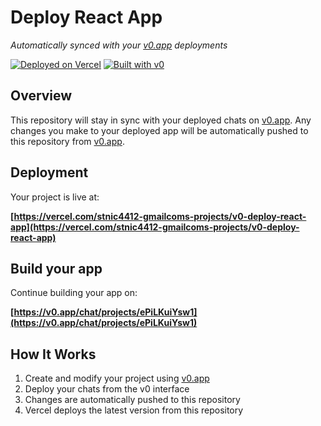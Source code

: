 # Deploy React App

*Automatically synced with your [v0.app](https://v0.app) deployments*

[![Deployed on Vercel](https://img.shields.io/badge/Deployed%20on-Vercel-black?style=for-the-badge&logo=vercel)](https://vercel.com/stnic4412-gmailcoms-projects/v0-deploy-react-app)
[![Built with v0](https://img.shields.io/badge/Built%20with-v0.app-black?style=for-the-badge)](https://v0.app/chat/projects/ePiLKuiYsw1)

## Overview

This repository will stay in sync with your deployed chats on [v0.app](https://v0.app).
Any changes you make to your deployed app will be automatically pushed to this repository from [v0.app](https://v0.app).

## Deployment

Your project is live at:

**[https://vercel.com/stnic4412-gmailcoms-projects/v0-deploy-react-app](https://vercel.com/stnic4412-gmailcoms-projects/v0-deploy-react-app)**

## Build your app

Continue building your app on:

**[https://v0.app/chat/projects/ePiLKuiYsw1](https://v0.app/chat/projects/ePiLKuiYsw1)**

## How It Works

1. Create and modify your project using [v0.app](https://v0.app)
2. Deploy your chats from the v0 interface
3. Changes are automatically pushed to this repository
4. Vercel deploys the latest version from this repository
